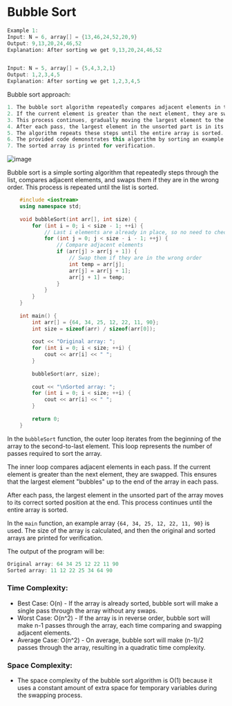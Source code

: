 # Bubble Sort

```cpp
Example 1:
Input: N = 6, array[] = {13,46,24,52,20,9}
Output: 9,13,20,24,46,52
Explanation: After sorting we get 9,13,20,24,46,52


Input: N = 5, array[] = {5,4,3,2,1}
Output: 1,2,3,4,5
Explanation: After sorting we get 1,2,3,4,5
```

Bubble sort approach:
```cpp
1. The bubble sort algorithm repeatedly compares adjacent elements in the array.
2. If the current element is greater than the next element, they are swapped.
3. This process continues, gradually moving the largest element to the end of the array in each pass.
4. After each pass, the largest element in the unsorted part is in its correct position.
5. The algorithm repeats these steps until the entire array is sorted.
6. The provided code demonstrates this algorithm by sorting an example array in ascending order.
7. The sorted array is printed for verification.
```

![image](https://github.com/shahbazalamjobs/Data-Structure-and-Algorithms/assets/125631878/d2d9a26d-d67c-4e20-a3b0-0c7e60d81392)


Bubble sort is a simple sorting algorithm that repeatedly steps through the list, compares adjacent elements, and swaps them if they are in the wrong order. This process is repeated until the list is sorted.

```cpp
    #include <iostream>
    using namespace std;
    
    void bubbleSort(int arr[], int size) {
        for (int i = 0; i < size - 1; ++i) {
            // Last i elements are already in place, so no need to check them
            for (int j = 0; j < size - i - 1; ++j) {
                // Compare adjacent elements
                if (arr[j] > arr[j + 1]) {
                    // Swap them if they are in the wrong order
                    int temp = arr[j];
                    arr[j] = arr[j + 1];
                    arr[j + 1] = temp;
                }
            }
        }
    }
    
    int main() {
        int arr[] = {64, 34, 25, 12, 22, 11, 90};
        int size = sizeof(arr) / sizeof(arr[0]);
    
        cout << "Original array: ";
        for (int i = 0; i < size; ++i) {
            cout << arr[i] << " ";
        }
    
        bubbleSort(arr, size);
    
        cout << "\nSorted array: ";
        for (int i = 0; i < size; ++i) {
            cout << arr[i] << " ";
        }
    
        return 0;
    }
```

In the `bubbleSort` function, the outer loop iterates from the beginning of the array to the second-to-last element. This loop represents the number of passes required to sort the array.

The inner loop compares adjacent elements in each pass. If the current element is greater than the next element, they are swapped. This ensures that the largest element "bubbles" up to the end of the array in each pass.

After each pass, the largest element in the unsorted part of the array moves to its correct sorted position at the end. This process continues until the entire array is sorted.

In the `main` function, an example array `{64, 34, 25, 12, 22, 11, 90}` is used. The size of the array is calculated, and then the original and sorted arrays are printed for verification.

The output of the program will be:
```cpp
Original array: 64 34 25 12 22 11 90
Sorted array: 11 12 22 25 34 64 90
```

### Time Complexity:
- Best Case: O(n) - If the array is already sorted, bubble sort will make a single pass through the array without any swaps. <br>
- Worst Case: O(n^2) - If the array is in reverse order, bubble sort will make n-1 passes through the array, each time comparing and swapping adjacent elements. <br>
- Average Case: O(n^2) - On average, bubble sort will make (n-1)/2 passes through the array, resulting in a quadratic time complexity. <br>

### Space Complexity:
- The space complexity of the bubble sort algorithm is O(1) because it uses a constant amount of extra space for temporary variables during the swapping process.

